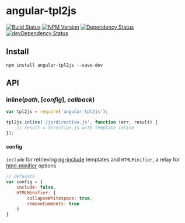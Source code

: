 # angular-tpl2js

[![Build Status](https://img.shields.io/travis/scniro/angular-tpl2js.svg?style=flat-square)](https://travis-ci.org/scniro/angular-tpl2js)
[![NPM Version](https://img.shields.io/npm/v/angular-tpl2js.svg?style=flat-square)](https://www.npmjs.com/package/angular-tpl2js)
[![Dependency Status](https://img.shields.io/david/scniro/angular-tpl2js.svg?label=deps&style=flat-square)](https://david-dm.org/scniro/angular-tpl2js)
[![devDependency Status](https://img.shields.io/david/dev/scniro/angular-tpl2js.svg?label=devDeps&style=flat-square)](https://david-dm.org/scniro/angular-tpl2js#info=devDependencies)

## Install

```
npm install angular-tpl2js --save-dev
```

## API

### inline(*path*, [*config*], *callback*)

```javascript
var tpl2js = require('angular-tpl2js');

tpl2js.inline('/js/directive.js', function (err, result) {
    // result = directive.js with template inline
});
```

#### config

`include` for retrieving [ng-include](https://docs.angularjs.org/api/ng/directive/ngInclude) templates and `HTMLMinifier`, a relay for [html-minifier](https://www.npmjs.com/package/html-minifier) options

```javascript
// defaults
var config = {
    include: false,
    HTMLMinifier: {
        collapseWhitespace: true,
        removeComments: true
    }
}
```